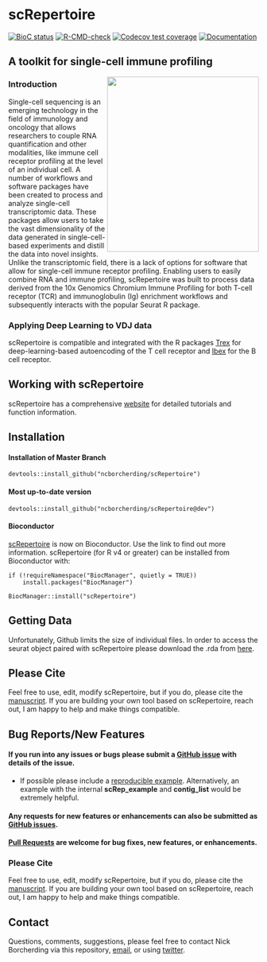 # scRepertoire
<!-- badges: start -->
[![BioC status](http://www.bioconductor.org/shields/build/release/bioc/scRepertoire.svg)](https://bioconductor.org/checkResults/release/bioc-LATEST/scRepertoire)
[![R-CMD-check](https://github.com/ncborcherding/scRepertoire/actions/workflows/R-CMD-check.yaml/badge.svg)](https://github.com/ncborcherding/scRepertoire/actions/workflows/R-CMD-check.yaml)
[![Codecov test coverage](https://codecov.io/gh/ncborcherding/scRepertoire/branch/master/graph/badge.svg)](https://app.codecov.io/gh/ncborcherding/scRepertoire?branch=master)
[![Documentation](https://img.shields.io/badge/docs-stable-blue.svg)](https://www.borch.dev/uploads/vignette/vignette)
<!-- badges: end -->

## A toolkit for single-cell immune profiling

<img align="right" src="https://www.borch.dev/uploads/screpertoire/reference/figures/screpertoire_hex.png" width="305" height="352">

### Introduction
Single-cell sequencing is an emerging technology in the field of immunology and oncology that allows researchers to couple RNA quantification and other modalities, like immune cell receptor profiling at the level of an individual cell. A number of workflows and software packages have been created to process and analyze single-cell transcriptomic data. These packages allow users to take the vast dimensionality of the data generated in single-cell-based experiments and distill the data into novel insights. Unlike the transcriptomic field, there is a lack of options for software that allow for single-cell immune receptor profiling. Enabling users to easily combine RNA and immune profiling, scRepertoire was built to process data derived from the 10x Genomics Chromium Immune Profiling for both T-cell receptor (TCR) and immunoglobulin (Ig) enrichment workflows and subsequently interacts with the popular Seurat R package. 

### Applying Deep Learning to VDJ data
scRepertoire is compatible and integrated with the R packages [Trex](https://github.com/ncborcherding/Trex) for deep-learning-based autoencoding of the T cell receptor and [Ibex](https://github.com/ncborcherding/Ibex) for the B cell receptor. 

## Working with scRepertoire

scRepertoire has a comprehensive [website](https://www.borch.dev/uploads/screpertoire/) for detailed tutorials and function information.

## Installation

#### Installation of Master Branch
```
devtools::install_github("ncborcherding/scRepertoire")
```
#### Most up-to-date version
```
devtools::install_github("ncborcherding/scRepertoire@dev")
```

#### Bioconductor

[scRepertoire](https://www.bioconductor.org/packages/release/bioc/html/scRepertoire.html) is now on Bioconductor. Use the link to find out more information. scRepertoire (for R v4 or greater) can be installed from Bioconductor with:

```
if (!requireNamespace("BiocManager", quietly = TRUE))
    install.packages("BiocManager")

BiocManager::install("scRepertoire")
```

## Getting Data

Unfortunately, Github limits the size of individual files. In order to access the seurat object paired with scRepertoire please download the .rda from [here](https://drive.google.com/file/d/1Iv6t2BScpnLLrFWaWFUGwne3XzRAwMOc/view?usp=share_link).

## Please Cite
Feel free to use, edit, modify scRepertoire, but if you do, please cite the [manuscript](https://f1000research.com/articles/9-47/v1). If you are building your own tool based on scRepertoire, reach out, I am happy to help and make things compatible.

## Bug Reports/New Features

#### If you run into any issues or bugs please submit a [GitHub issue](https://github.com/ncborcherding/scRepertoire/issues) with details of the issue.

- If possible please include a [reproducible example](https://reprex.tidyverse.org/). 
Alternatively, an example with the internal **scRep_example** and **contig_list** would 
be extremely helpful.

#### Any requests for new features or enhancements can also be submitted as [GitHub issues](https://github.com/ncborcherding/scRepertoire/issues).

#### [Pull Requests](https://github.com/ncborcherding/scRepertoire/pulls) are welcome for bug fixes, new features, or enhancements.

### Please Cite
Feel free to use, edit, modify scRepertoire, but if you do, please cite the [manuscript](https://f1000research.com/articles/9-47/v1). If you are building your own tool based on scRepertoire, reach out, I am happy to help and make things compatible.
  
## Contact
Questions, comments, suggestions, please feel free to contact Nick Borcherding via this repository, [email](mailto:ncborch@gmail.com), or using [twitter](https://twitter.com/theHumanBorch). 

